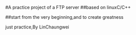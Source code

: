 #A practice project of a FTP server 
            ##based on linuxC/C++


##start from the very beginning,and to create greatness

just practice,By LinChaungwei